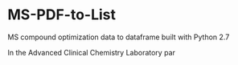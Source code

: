 # MS-PDF-to-List
MS compound optimization data to dataframe built with Python 2.7

In the Advanced Clinical Chemistry Laboratory par
